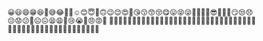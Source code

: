 😀😃😄😁😆🥹😅😂🤣🥲☺️😊😇🙂🙃😉😌😍🥰😘😗😙😚😋😛😝😜🤪🤨🧐🤓😎🥸🤩🥳😏😒😞😔😟😕🙁☹️😖😫😩🥺😢😭😤😠😡🤬
🤯😳🥵🥶😶‍🌫️😱😨😰😥😓🤗🤔🫣🤭🫢🫡🤫🫠🤥😶🫥😐🫤😑🫨😬🙄😯😦😧😮😲🥱😴🤤😪😮‍💨😵😵‍💫🤐🥴🤢🤮🤧😷🤒🤕🤑🤠
